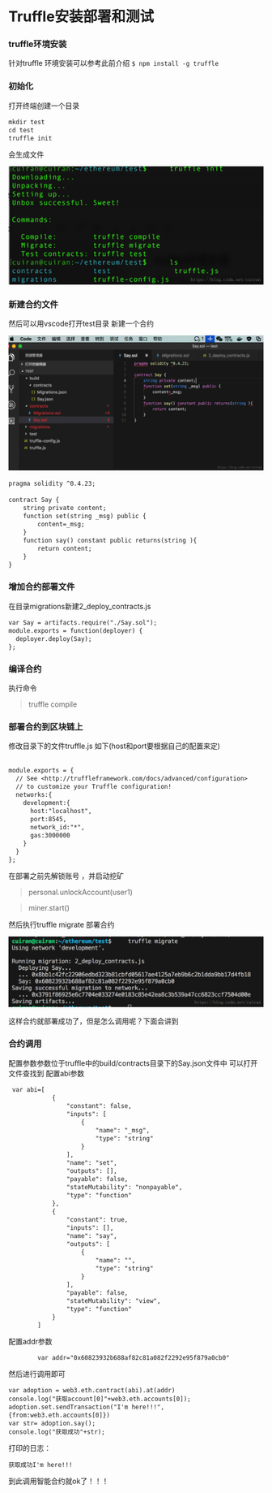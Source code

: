 Truffle安装部署和测试
=====================
### truffle环境安装
针对truffle 环境安装可以参考此前介绍
`$ npm install -g truffle`

### 初始化
打开终端创建一个目录

```shell
mkdir test
cd test
truffle init
```

会生成文件

<div align=center>

![初始化](../images/20180725143803406.png)
</div>




### 新建合约文件

然后可以用vscode打开test目录
新建一个合约


<div align=center>

![新建合约文件](../images/20180725144102151.png)
</div>


```
pragma solidity ^0.4.23;

contract Say {
    string private content;
    function set(string _msg) public {
        content=_msg;
    }
    function say() constant public returns(string ){
        return content;
    }
}
```
### 增加合约部署文件
在目录migrations新建2_deploy_contracts.js
```
var Say = artifacts.require("./Say.sol");
module.exports = function(deployer) {
  deployer.deploy(Say);
};
```
### 编译合约
执行命令

> truffle compile

### 部署合约到区块链上
修改目录下的文件truffle.js
如下(host和port要根据自己的配置来定)

```

module.exports = {
  // See <http://truffleframework.com/docs/advanced/configuration>
  // to customize your Truffle configuration!
  networks:{
    development:{
      host:"localhost",
      port:8545,
      network_id:"*",
      gas:3000000
    }
  }
};
```
在部署之前先解锁账号 ，并启动挖矿

> personal.unlockAccount(user1)

> miner.start()

然后执行truffle migrate 部署合约

<div align=center>

![部署合约](../images/20180725150506649.png)
</div>



这样合约就部署成功了，但是怎么调用呢？下面会讲到


### 合约调用
配置参数参数位于truffle中的build/contracts目录下的Say.json文件中
可以打开文件查找到
配置abi参数

```
 var abi=[
            {
                "constant": false,
                "inputs": [
                    {
                        "name": "_msg",
                        "type": "string"
                    }
                ],
                "name": "set",
                "outputs": [],
                "payable": false,
                "stateMutability": "nonpayable",
                "type": "function"
            },
            {
                "constant": true,
                "inputs": [],
                "name": "say",
                "outputs": [
                    {
                        "name": "",
                        "type": "string"
                    }
                ],
                "payable": false,
                "stateMutability": "view",
                "type": "function"
            }
        ]
```
配置addr参数

```
        var addr="0x60823932b688af82c81a082f2292e95f879a0cb0"
```
然后进行调用即可

```
var adoption = web3.eth.contract(abi).at(addr)
console.log("获取account[0]"+web3.eth.accounts[0]);
adoption.set.sendTransaction("I'm here!!!", {from:web3.eth.accounts[0]})
var str= adoption.say();
console.log("获取成功"+str);
```

打印的日志：

```
获取成功I'm here!!!
```
到此调用智能合约就ok了！！！
